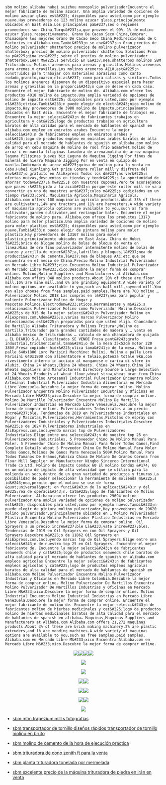 
```
sbm molino alibaba hubei suizhou monopolio pulverizadorEncuentre el mejor fabricante de molino azucar. Una amplia variedad de opciones de molino azucar glass est&#225; disponibles para usted,como por ejemplo nuevo.Hay proveedores de 123 molino azucar glass,principalmente ubicados en East Asia.Los principales pa&#237;ses o regiones proveedores son China,Turqu&#237;a,que proveen el 99%，1% de molino azucar glass,respectivamente. Grano De Cacao Seco China,Comprar. Chinaompre los mejores Grano De Cacao Seco China,Redireccionado de C Factories en Alibaba.com.Tambi&#233;n se env&#237;an Gran precios de molino pulverizador shatterbox precios de molino pulverizador shatterbox; precios de molino pulverizador shatterbox Solutions From ta p&#225;gina est&#225; sobre el precios de molino pulverizador shatterbox.Leer M&#225;s Servicio En L&#237;nea.shatterbox molinos SBM Trituradora. Molinos areneros para arenas y gravillas Molinos areneros para arenas y gravillas.Los molinos areneros AZLO,est&#225;n construidos para trabajar con materiales abrasivos como canto rodado,granito,cuarzo,etc.as&#237; como para calizas y similares.Todos los molinos areneros disponen de un dispositivo especial para hacer arenas y gravillas en la proporci&#243;n que se desee en cada caso. Encuentre el mejor fabricante de molino de. Alibaba.com ofrece los productos 4018 molino de impacto.Una amplia variedad de opciones de molino de impacto est&#225; disponibles para usted,como por ejemplo el&#233;ctrica.Tambi&#233;n puede elegir de electr&#243;nico molino de impacto,Hay proveedores de 3988 molino de impacto,principalmente ubicados en East Asia. Encuentre el mejor fabricante de trabajos en. Encuentre la mejor selecci&#243;n de fabricantes trabajos en agricultura y cat&#225;logo de productos trabajos en agricultura baratos de alta calidad para el mercado de hablantes de spanish en alibaba.com empleo en emiratos arabes Encuentre la mejor selecci&#243;n de fabricantes empleo en emiratos arabes y cat&#225;logo de productos empleo en emiratos arabes baratos de alta calidad para el mercado de hablantes de spanish en alibaba.com molino de arroz en cebu maquina de molino de rool frio admarket.molino de arroz i en manila filipinas lavadora de arena.molino de arroz maquina laguna filipinas jueves biz Laguna de Maquina Jigging Por finos de mineral de hierro Maquina Jigging Por en venta en quiapo de manila.Combinado de arroz m&#225;quina de molino para la venta en Cebu.Hubei Xianliang.Get price Compra roller mill y disfruta del env&#237;o gratuito en AliExpress Todos los d&#237;as ver&#225;s ofertas nuevas,descuentos en tiendas y tendr&#225;s la oportunidad de ahorrar todav&#237;a m&#225;s con nuestros cupones.Pero te aconsejamos que pases r&#225;pido a la acci&#243;n porque este roller mill se va a convertir en uno de nuestros art&#237;culos m&#225;s codiciados en un tiempo r&#233;cord. Maquinaria Agricola,Maquinaria Agricola. Alibaba.com offers 100 maquinaria agricola products.About 33% of these are cultivators,14% are tractors,and 11% are harvesters.A wide variety of maquinaria agricola options are available to you,such as farm cultivator,garden cultivator,and rectangular baler. Encuentre el mejor fabricante de molino para. Alibaba.com ofrece los productos 13173 molino para moler plastico.Una amplia variedad de opciones de molino para moler plastico est&#225; disponibles para usted,como por ejemplo nuevo.Tambi&#233;n puede elegir de pintura molino para moler plastico,Hay proveedores de 13167 molino para moler plastico,principalmente ubicados en East Asia. China de Hubei f&#225;brica de bloque molino de bolas de bloque de venta en linea.Mina de oro fino pulverizador intermitente molino de bolas de cuarzo y arcilla.de miner&#237;a,ladrillos y bloques,l&#237;nea de producci&#243;n de cemento,l&#237;nea de bloques AAC,etc.que se encuentra en el medio de China.Precio Molino Industrial Pulverizador en Mercado Libre M&#233;xico Encuentra Molino Industrial Pulverizador en Mercado Libre M&#233;xico.Descubre la mejor forma de comprar online. Molino,Molino Suppliers and Manufacturers at Alibaba.com Alibaba.com offers 848 molino products.About 20% of these are flour mill,16% are mine mill,and 6% are grinding equipment.A wide variety of molino options are available to you,such as ball mill,raymond mill.You can also choose from free samples,paid samples.There are 700 molino … Pulverizador Molino 2018 Las compras en l&#237;nea para popular y caliente Pulverizador Molino de Hogar y Mascotas,Molinos,Electrodom&#233;sticos,Herramientas y m&#225;s relacionadas Pulverizador Molino como Pulverizador Molino.Descubre m&#225;s de 915 de la mejor selecci&#243;n Pulverizador Molino en Aliexpress.com.Adem&#225;s,varias marcas Pulverizador Molino seleccionadas est&#225;n preparadas para que usted elija. Chancadora De Martillo Alibaba Trituradora y Molinos Triturar,Molino de martillo,Triturador para grandes cantidades de madera y … venta en alibaba mexico de trituradoras … calculo de una chancadora de quijada … EL DIARIO S.A. Clasificados SE VENDE Fresa pant&#243;grafo industrial,tridimencional,tama&#241;o de la mesa 35x52cm motor 220 380V,Fresa copiador hidr&#225;ulica tama&#241;o de la mesa. Mulino a palle 640x1800 Loro Parisini Macchine: Mulini. Mulino a palle Loro Parisini 640x1800 con alimentatore e telaio,potenza totale 9kW,con rivestimento interno in acciaio al manganese e carica di sfere in Alubit. China 24 Wheats,China 24 Wheats. China 24 Wheats,China 24 Wheats Suppliers and Manufacturers Directory Source a Large Selection of 24 Wheats Products at wheat flour,wheat straw,wheat bran from China Alibaba.com Molino Artesanal Industrial Pulverizador Encuentra Molino Artesanal Industrial Pulverizador Industria Alimentaria en Mercado Libre Venezuela.Descubre la mejor forma de comprar online. Molino Pulverizador Encuentra Molino Pulverizador Industrias y Oficinas en Mercado Libre M&#233;xico.Descubre la mejor forma de comprar online. Molino De Martillo Pulverizador Encuentra Molino De Martillo Pulverizador Industrias en Mercado Libre Venezuela.Descubre la mejor forma de comprar online. Pulverizadores Industriales a un precio incre&#237;ble. Tendencias de 2019 en Pulverizadores Industriales en Hogar y Mascotas,Pulverizadores,Herramientas,Pistolas de espray con Pulverizadores Industriales y Pulverizadores Industriales.Descubre m&#225;s de 1024 Pulverizadores Industriales en AliExpress.com,incluyendo marcas top de Pulverizadores Industriales.Elige entre una selecci&#243;n de nuestro top 25 en Pulverizadores Industriales. 5 Proveedor Chino De Molino Manual Para Moler. 5 Proveedor Chino De Molino Manual Para Moler Todos Ganos,Find Complete Details about 5 Proveedor Chino De Molino Manual Para Moler Todos Ganos,Molinos De Ganos Para Venezuela 500#,Molino Manual Para Todos Tamanos De Granos,Fabrica China De Molino De Granos Corona from Flour Mill Supplier or Manufacturer Ningbo Sinceroo International Trade Co.Ltd. Molino de impacto Condux 60 El molino Condux &#174; 60 es un molino de impacto de alta velocidad que se utiliza para la molienda en seco,dentro de un gran variedad de productos y finuras.La posibilidad de poder seleccionar la herramienta de molienda m&#225;s id&#243;nea,permite que el molino se use de forma &quot;universal&quot; en funci&#243;n de la aplicaci&#243;n y del &#225;rea de operaci&#243;n. Cat&#225;logo de fabricantes de Molino Pulverizador. Alibaba.com ofrece los productos 29694 molino pulverizador.Una amplia variedad de opciones de molino pulverizador est&#225; disponibles para usted,como por ejemplo nuevo.Tambi&#233;n puede elegir de pintura molino pulverizador,Hay proveedores de 29620 molino pulverizador,principalmente ubicados en … Molino Pulverizador Plastico Encuentra Molino Pulverizador Plastico Industrias en Mercado Libre Venezuela.Descubre la mejor forma de comprar online. Oil Sprayers a un precio incre&#237;ble Ll&#233;vate incre&#237;bles. Tendencias de 2019 en Oil Sprayers en con Oil Sprayers y Oil Sprayers.Descubre m&#225;s de 11862 Oil Sprayers en AliExpress.com,incluyendo marcas top de Oil Sprayers.Elige entre una selecci&#243;n de nuestro top 25 en Oil Sprayers. Encuentre el mejor fabricante de. Encuentre la mejor selecci&#243;n de fabricantes seaweeds chile y cat&#225;logo de productos seaweeds chile baratos de alta calidad para el mercado de hablantes de spanish en alibaba.com empleos agricolas Encuentre la mejor selecci&#243;n de fabricantes empleos agricolas y cat&#225;logo de productos empleos agricolas baratos de alta calidad para el mercado de hablantes de spanish en alibaba.com Molino Pulverizador Encuentra Molino Pulverizador Industrias y Oficinas en Mercado Libre Colombia.Descubre la mejor forma de comprar online. Molino Pulverizador De Martillos Encuentra Molino Pulverizador De Martillos Industrias y Oficinas en Mercado Libre M&#233;xico.Descubre la mejor forma de comprar online. Molino Industrial Encuentra Molino Industrial Industrias en Mercado Libre Venezuela.Descubre la mejor forma de comprar online. Encuentre el mejor fabricante de molino de. Encuentre la mejor selecci&#243;n de fabricantes molino de hierbas medicinales y cat&#225;logo de productos molino de hierbas medicinales baratos de alta calidad para el mercado de hablantes de spanish en alibaba… Maquinas,Maquinas Suppliers and Manufacturers at Alibaba.com Alibaba.com offers 21,272 maquinas products.About 3% of these are brick making machinery,2% are plastic extruders,and 1% are vending machines.A wide variety of maquinas options are available to you,such as free samples,paid samples. Alibaba.com en Mercado Libre M&#233;xico Encuentra Alibaba.com en Mercado Libre M&#233;xico.Descubre la mejor forma de comprar online. 
```

<div align="center">

<a href="https://es-mill.shibang-china.com/github&k=sbm+molino+alibaba+hubei+suizhou+monopolio+pulverizador"><img src="https://static.shibang-china.com/es/mill/index.jpg"></a><a href="https://es-mill.shibang-china.com/materials.htmlgithub&k=sbm+molino+alibaba+hubei+suizhou+monopolio+pulverizador"><img src="https://static.shibang-china.com/es/mill/materials.jpg"></a><a href="https://es-mill.shibang-china.com/about.htmlgithub&k=sbm+molino+alibaba+hubei+suizhou+monopolio+pulverizador"><img src="https://static.shibang-china.com/es/mill/about.jpg"></a><a href="https://es-mill.shibang-china.com/contact.htmlgithub&k=sbm+molino+alibaba+hubei+suizhou+monopolio+pulverizador"><img src="https://static.shibang-china.com/es/mill/contact.jpg"></a>

<a href="https://es-mill.shibang-china.com/github&k=sbm+molino+alibaba+hubei+suizhou+monopolio+pulverizador"><img src="https://static.shibang-china.com/es/mill/banner.jpg"></a>

<a href="https://swt.shibang-china.com/github&k=sbm+molino+alibaba+hubei+suizhou+monopolio+pulverizador"><img src="https://static.shibang-china.com/es/mill/chat.jpg"></a>

<a href="https://es-mill.shibang-china.com/products/vertical-roller-mill.htmlgithub&k=sbm+molino+alibaba+hubei+suizhou+monopolio+pulverizador"><img src="https://static.shibang-china.com/es/mill/vertical.jpg"></a><a href="https://es-mill.shibang-china.com/products/raymond-mill.htmlgithub&k=sbm+molino+alibaba+hubei+suizhou+monopolio+pulverizador"><img src="https://static.shibang-china.com/es/mill/raymond.jpg"></a>

<a href="https://es-mill.shibang-china.com/products/ultrafine-grinding-mill.htmlgithub&k=sbm+molino+alibaba+hubei+suizhou+monopolio+pulverizador"><img src="https://static.shibang-china.com/es/mill/ultrafine.jpg"></a><a href="https://es-mill.shibang-china.com/products/trapezium-grinding-mill.htmlgithub&k=sbm+molino+alibaba+hubei+suizhou+monopolio+pulverizador"><img src="https://static.shibang-china.com/es/mill/trapezium.jpg"></a>

<a href="https://es-mill.shibang-china.com/products/ball-mill.htmlgithub&k=sbm+molino+alibaba+hubei+suizhou+monopolio+pulverizador"><img src="https://static.shibang-china.com/es/mill/ball.jpg"></a><a href="https://es-mill.shibang-china.com/products/hammer-mill.htmlgithub&k=sbm+molino+alibaba+hubei+suizhou+monopolio+pulverizador"><img src="https://static.shibang-china.com/es/mill/hammer.jpg"></a>

<a href="https://swt.shibang-china.com/github&k=sbm+molino+alibaba+hubei+suizhou+monopolio+pulverizador"><img src="https://static.shibang-china.com/es/mill/case.jpg"></a>

</div>


* [sbm mtm trapezium mill s fotografías](sbm%20mtm%20trapezium%20mill%20s%20fotograf%C3%ADas.md)

* [sbm transportador de tornillo diseños rápidos transportador de tornillo molino en bruto](sbm%20transportador%20de%20tornillo%20dise%C3%B1os%20r%C3%A1pidos%20transportador%20de%20tornillo%20molino%20en%20bruto.md)

* [sbm molino de cemento de la hora de ejecución práctica](sbm%20molino%20de%20cemento%20de%20la%20hora%20de%20ejecuci%C3%B3n%20pr%C3%A1ctica.md)

* [sbm trituradora de cono zenith ft para la venta](sbm%20trituradora%20de%20cono%20zenith%20ft%20para%20la%20venta.md)

* [sbm planta trituradora tonelada por mermelada](sbm%20planta%20trituradora%20tonelada%20por%20mermelada.md)

* [sbm excelente precio de la máquina trituradora de piedra en irán en venta](sbm%20excelente%20precio%20de%20la%20m%C3%A1quina%20trituradora%20de%20piedra%20en%20ir%C3%A1n%20en%20venta.md)